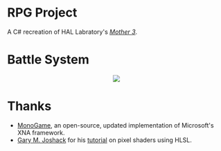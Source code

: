 # RPG Project

A C# recreation of HAL Labratory's [*Mother 3*](https://earthbound.fandom.com/wiki/Mother_3).

# Battle System
<div align="center">
  <img src='Battle.gif' />
</div>

# Thanks
* [MonoGame](http://www.monogame.net/), an open-source, updated implementation of Microsoft's XNA framework.
* [Gary M. Joshack](https://github.com/gmjosack) for his [tutorial](https://gmjosack.github.io/posts/my-first-2d-pixel-shaders-part-1/) on pixel shaders using HLSL.